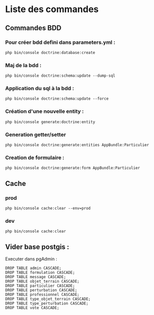 # Liste des commandes

## Commandes BDD

### Pour créer bdd defini dans parameters.yml :

    php bin/console doctrine:database:create 

### Maj de la bdd :

    php bin/console doctrine:schema:update --dump-sql 

### Application du sql à la bdd :

    php bin/console doctrine:schema:update --force 

### Création d'une nouvelle entity :

	php bin/console generate:doctrine:entity

### Generation getter/setter

    php bin/console doctrine:generate:entities AppBundle:Particulier

### Creation de formulaire :

    php bin/console doctrine:generate:form AppBundle:Particulier

## Cache

### prod

    php bin/console cache:clear --env=prod

### dev

    php bin/console cache:clear

## Vider base postgis :

Executer dans pgAdmin :

	DROP TABLE admin CASCADE;
	DROP TABLE formulation CASCADE;
	DROP TABLE message CASCADE;
	DROP TABLE objet_terrain CASCADE;
	DROP TABLE particulier CASCADE;
	DROP TABLE perturbation CASCADE;
	DROP TABLE professionnel CASCADE;
	DROP TABLE type_objet_terrain CASCADE;
	DROP TABLE type_perturbation CASCADE;
	DROP TABLE vote CASCADE;